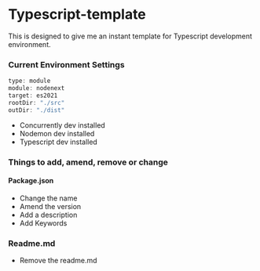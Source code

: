 # Typescript-template

This is designed to give me an instant template for Typescript development environment. 


### Current Environment Settings

```js
type: module
module: nodenext
target: es2021
rootDir: "./src"
outDir: "./dist"
```

- Concurrently dev installed
- Nodemon dev installed
- Typescript dev installed

### Things to add, amend, remove or change

#### Package.json

- Change the name
- Amend the version
- Add a description
- Add Keywords

### Readme.md

- Remove the readme.md
